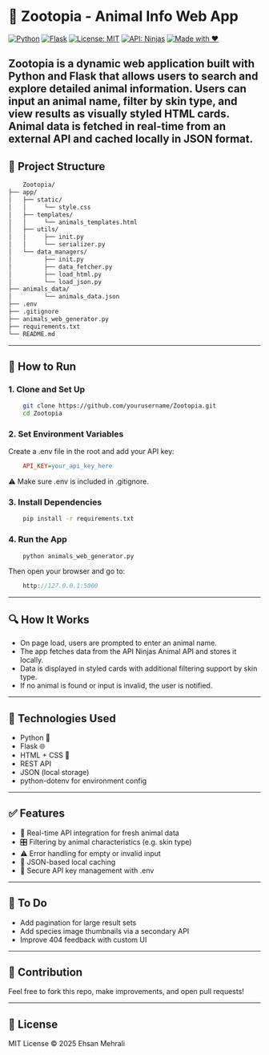 # 🦊 Zootopia - Animal Info Web App

[![Python](https://img.shields.io/badge/Python-3.10+-blue?logo=python)](https://www.python.org/)
[![Flask](https://img.shields.io/badge/Flask-%20Web%20Framework-black?logo=flask)](https://flask.palletsprojects.com/)
[![License: MIT](https://img.shields.io/badge/License-MIT-yellow.svg)](https://opensource.org/licenses/MIT)
[![API: Ninjas](https://img.shields.io/badge/API-Ninjas-orange)](https://api-ninjas.com/api/animals)
[![Made with ❤️](https://img.shields.io/badge/Made%20with-%E2%9D%A4-red)](#)

Zootopia is a dynamic web application built with **Python** and **Flask** that allows users to search and explore detailed animal information. Users can input an animal name, filter by skin type, and view results as visually styled HTML cards.  
Animal data is fetched in real-time from an external API and cached locally in JSON format.
---

## 📁 Project Structure

```bash
    Zootopia/
├── app/
│   ├── static/
│   │     └── style.css
│   ├── templates/
│   │     └── animals_templates.html
│   ├── utils/
│   │     ├── init.py
│   │     └── serializer.py
│   └── data_managers/
│         ├── init.py
│         ├── data_fetcher.py
│         ├── load_html.py
│         └── load_json.py
├── animals_data/
│         └── animals_data.json
├── .env
├── .gitignore
├── animals_web_generator.py
├── requirements.txt
└── README.md
```
---

## 🚀 How to Run

### 1. Clone and Set Up

```bash
    git clone https://github.com/yourusername/Zootopia.git
    cd Zootopia
```

### 2. Set Environment Variables
Create a .env file in the root and add your API key:
```ini
    API_KEY=your_api_key_here
```
⚠️ Make sure .env is included in .gitignore.

### 3. Install Dependencies

```bash
    pip install -r requirements.txt
```
### 4. Run the App

```bash
    python animals_web_generator.py
```
Then open your browser and go to:
```cpp
    http://127.0.0.1:5000
```

---

## 🔍 How It Works
- On page load, users are prompted to enter an animal name.
- The app fetches data from the API Ninjas Animal API and stores it locally.
- Data is displayed in styled cards with additional filtering support by skin type.
- If no animal is found or input is invalid, the user is notified.

---

## 🧰 Technologies Used

- Python 🐍
- Flask 🌐
- HTML + CSS 🎨
- REST API
- JSON (local storage)
- python-dotenv for environment config

---

## ✅ Features
- 🔎 Real-time API integration for fresh animal data
- 🎛️ Filtering by animal characteristics (e.g. skin type)
- ⚠️ Error handling for empty or invalid input
- 💾 JSON-based local caching
- 🔐 Secure API key management with .env

---

## 📌 To Do
- Add pagination for large result sets
- Add species image thumbnails via a secondary API
- Improve 404 feedback with custom UI

---

## 🙌 Contribution
Feel free to fork this repo, make improvements, and open pull requests!

---

## 📄 License
MIT License © 2025 Ehsan Mehrali


